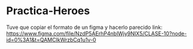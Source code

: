 # Practica-Heroes

Tuve que copiar el formato de un figma y hacerlo parecido
link: https://www.figma.com/file/NzdP5AErhP4nblWjy9NIX5/CLASE-10?node-id=0%3A1&t=QAMCIkWrzbCq1u1v-0
